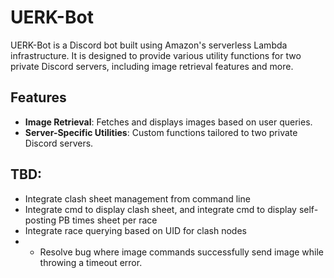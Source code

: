 # UERK-Bot

UERK-Bot is a Discord bot built using Amazon's serverless Lambda infrastructure. It is designed to provide various utility functions for two private Discord servers, including image retrieval features and more.

## Features

- **Image Retrieval**: Fetches and displays images based on user queries.
- **Server-Specific Utilities**: Custom functions tailored to two private Discord servers.



## TBD:
- Integrate clash sheet management from command line
- Integrate cmd to display clash sheet, and integrate cmd to display self-posting PB times sheet per race
- Integrate race querying based on UID for clash nodes
- - Resolve bug where image commands successfully send image while throwing a timeout error. 
